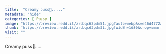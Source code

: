 ```yaml
---
title:  "Creamy puss🤎....."
metadate: "hide"
categories: [ Pussy ]
image: "https://preview.redd.it/zrdbqc63pdm51.jpg?auto=webp&s=e46d4772ae0b926f49bafecee0eeb0187ccfd003"
thumb: "https://preview.redd.it/zrdbqc63pdm51.jpg?width=1080&crop=smart&auto=webp&s=17e014c39e3cbd39e69c870e49ab46587f542eba"
visit: ""
---
```

Creamy puss🤎.....
